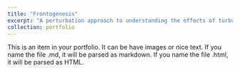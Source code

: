 ```yaml
---
title: "Frontogenesis"
excerpt: "A perturbation approach to understanding the effects of turbulence on frontogenesis <br/><img src='/images/Abstract_fronto.png'>"
collection: portfolio
---
```


This is an item in your portfolio. It can be have images or nice text. If you name the file .md, it will be parsed as markdown. If you name the file .html, it will be parsed as HTML. 
